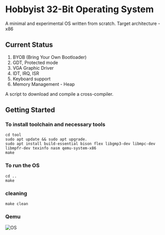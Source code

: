 # Hobbyist 32-Bit Operating System

A minimal and experimental OS written from scratch.
Target architecture - x86
## Current Status
1. BYOB (Bring Your Own Bootloader)
2. GDT, Protected mode
3. VGA Graphic Driver
4. IDT, IRQ, ISR
5. Keyboard support
6. Memory Management - Heap


A script to download and compile a cross-compiler.

## Getting Started
### To install toolchain and necessary tools
``` 
cd tool
sudo apt update && sudo apt upgrade.
sudo apt install build-essential bison flex libgmp3-dev libmpc-dev libmpfr-dev texinfo nasm qemu-system-x86
make
```
### To run the OS
```
cd ..
make
```
### cleaning
```
make clean
```
### Qemu 
![OS](https://imgur.com/a/J3er9YM)





